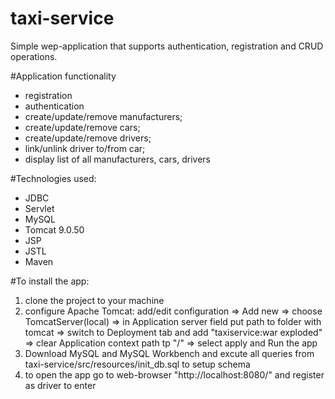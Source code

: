 # taxi-service

Simple wep-application that supports authentication, registration and CRUD operations.

#Application functionality

- registration 
- authentication 
- create/update/remove manufacturers;
- create/update/remove cars;
- create/update/remove drivers;
- link/unlink driver to/from car;
- display list of all manufacturers, cars, drivers

#Technologies used:

- JDBC
- Servlet
- MySQL
- Tomcat 9.0.50
- JSP
- JSTL
- Maven

#To install the app:

1) clone the project to your machine
2) configure Apache Tomcat: 
add/edit configuration => Add new =>  choose TomcatServer(local) =>
in Application server field put path to folder with tomcat => 
switch to Deployment tab and add "taxiservice:war exploded" => 
clear Application context path tp "/" =>
select apply and Run the app
3) Download MySQL and MySQL Workbench and excute all queries from
taxi-service/src/resources/init_db.sql to setup schema
4) to open the app go to web-browser "http://localhost:8080/" and register as driver to enter
